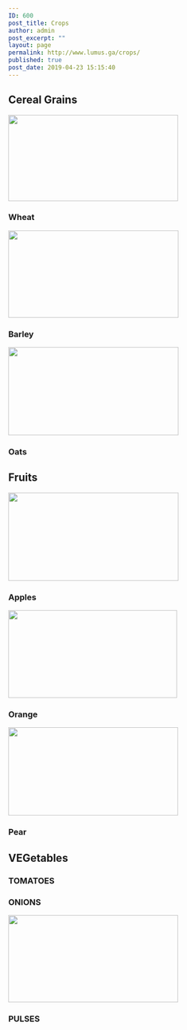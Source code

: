 ```yaml
---
ID: 600
post_title: Crops
author: admin
post_excerpt: ""
layout: page
permalink: http://www.lumus.ga/crops/
published: true
post_date: 2019-04-23 15:15:40
---
```

<h2>Cereal Grains</h2>		
										<img width="341" height="173" src="http://www.lumus.ga/wp-content/uploads/2019/04/Wheat-Resized.jpg" alt="" srcset="http://www.lumus.ga/wp-content/uploads/2019/04/Wheat-Resized.jpg 341w, http://www.lumus.ga/wp-content/uploads/2019/04/Wheat-Resized-300x152.jpg 300w" sizes="100vw" />											
			<h3>Wheat</h3>		
										<img width="342" height="175" src="http://www.lumus.ga/wp-content/uploads/2019/04/Barley-Resized.png" alt="" srcset="http://www.lumus.ga/wp-content/uploads/2019/04/Barley-Resized.png 342w, http://www.lumus.ga/wp-content/uploads/2019/04/Barley-Resized-300x154.png 300w" sizes="100vw" />											
			<h3>Barley</h3>		
										<img width="342" height="177" src="http://www.lumus.ga/wp-content/uploads/2019/04/Oats-Resized.jpg" alt="" srcset="http://www.lumus.ga/wp-content/uploads/2019/04/Oats-Resized.jpg 342w, http://www.lumus.ga/wp-content/uploads/2019/04/Oats-Resized-300x155.jpg 300w" sizes="100vw" />											
			<h3>Oats</h3>		
			<h2>Fruits</h2>		
										<img width="342" height="177" src="http://www.lumus.ga/wp-content/uploads/2019/04/Apples-Resized.jpg" alt="" srcset="http://www.lumus.ga/wp-content/uploads/2019/04/Apples-Resized.jpg 342w, http://www.lumus.ga/wp-content/uploads/2019/04/Apples-Resized-300x155.jpg 300w" sizes="100vw" />											
			<h3>Apples</h3>		
										<img width="339" height="176" src="http://www.lumus.ga/wp-content/uploads/2019/04/Oranges-Resized.jpg" alt="" srcset="http://www.lumus.ga/wp-content/uploads/2019/04/Oranges-Resized.jpg 339w, http://www.lumus.ga/wp-content/uploads/2019/04/Oranges-Resized-300x156.jpg 300w" sizes="100vw" />											
			<h3>Orange</h3>		
										<img width="341" height="177" src="http://www.lumus.ga/wp-content/uploads/2019/04/Pears-resized.jpg" alt="" srcset="http://www.lumus.ga/wp-content/uploads/2019/04/Pears-resized.jpg 341w, http://www.lumus.ga/wp-content/uploads/2019/04/Pears-resized-300x156.jpg 300w" sizes="100vw" />											
			<h3>Pear</h3>		
			<h2>VEGetables</h2>		
			<h3>TOMATOES</h3>		
			<h3>ONIONS</h3>		
										<img width="341" height="175" src="http://www.lumus.ga/wp-content/uploads/2019/04/Pulses-Resized.jpg" alt="" srcset="http://www.lumus.ga/wp-content/uploads/2019/04/Pulses-Resized.jpg 341w, http://www.lumus.ga/wp-content/uploads/2019/04/Pulses-Resized-300x154.jpg 300w" sizes="100vw" />											
			<h3>PULSES<br></h3>